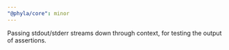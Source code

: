 ```yaml
---
"@phyla/core": minor
---
```


Passing stdout/stderr streams down through context, for testing the output of assertions.

